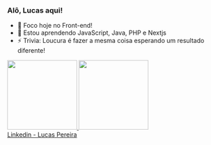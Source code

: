 ### Alô, Lucas aqui!

- 🔭 Foco hoje no Front-end!
- 🌱 Estou aprendendo JavaScript, Java, PHP e Nextjs
- ⚡ Trivia: Loucura é fazer a mesma coisa esperando um resultado diferente!

 <div>
  <a href="https://github.com/LucasDukke">
  <img height="160em" src="https://github-readme-stats.vercel.app/api?username=LucasDukke&show_icons=true&theme=dark&include_all_commits=true&count_private=true"/>
  <img height="160em" src="https://github-readme-stats.vercel.app/api/top-langs/?username=LucasDukke&layout=compact&langs_count=7&theme=dark"/>
</div>
 
 <div class="badge-base LI-profile-badge" data-locale="pt_BR" data-size="medium" data-theme="dark" data-type="VERTICAL" data-vanity="lucas-pereira-a281a9184" data-version="v1"><a class="badge-base__link LI-simple-link" href="https://br.linkedin.com/in/lucas-pereira-a281a9184?trk=profile-badge">Linkedin - Lucas Pereira</a></div>
              
